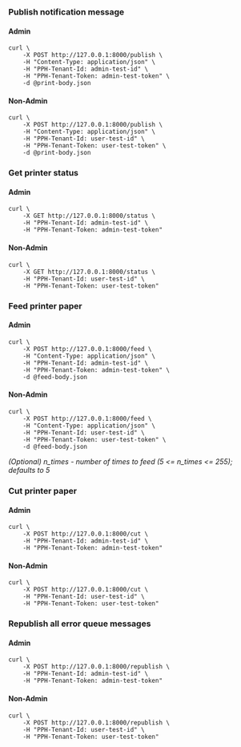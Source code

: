 ### Publish notification message

#### Admin

```shell
curl \
    -X POST http://127.0.0.1:8000/publish \
    -H "Content-Type: application/json" \
    -H "PPH-Tenant-Id: admin-test-id" \
    -H "PPH-Tenant-Token: admin-test-token" \
    -d @print-body.json
```

#### Non-Admin

```shell
curl \
    -X POST http://127.0.0.1:8000/publish \
    -H "Content-Type: application/json" \
    -H "PPH-Tenant-Id: user-test-id" \
    -H "PPH-Tenant-Token: user-test-token" \
    -d @print-body.json
```


### Get printer status

#### Admin

```shell
curl \
    -X GET http://127.0.0.1:8000/status \
    -H "PPH-Tenant-Id: admin-test-id" \
    -H "PPH-Tenant-Token: admin-test-token"
```

#### Non-Admin

```shell
curl \
    -X GET http://127.0.0.1:8000/status \
    -H "PPH-Tenant-Id: user-test-id" \
    -H "PPH-Tenant-Token: user-test-token"
```


### Feed printer paper

#### Admin

```shell
curl \
    -X POST http://127.0.0.1:8000/feed \
    -H "Content-Type: application/json" \
    -H "PPH-Tenant-Id: admin-test-id" \
    -H "PPH-Tenant-Token: admin-test-token" \
    -d @feed-body.json
```

#### Non-Admin

```shell
curl \
    -X POST http://127.0.0.1:8000/feed \
    -H "Content-Type: application/json" \
    -H "PPH-Tenant-Id: user-test-id" \
    -H "PPH-Tenant-Token: user-test-token" \
    -d @feed-body.json
```

_(Optional) n_times - number of times to feed (5 <= n_times <= 255); defaults to 5_


### Cut printer paper

#### Admin

```shell
curl \
    -X POST http://127.0.0.1:8000/cut \
    -H "PPH-Tenant-Id: admin-test-id" \
    -H "PPH-Tenant-Token: admin-test-token"
```

#### Non-Admin

```shell
curl \
    -X POST http://127.0.0.1:8000/cut \
    -H "PPH-Tenant-Id: user-test-id" \
    -H "PPH-Tenant-Token: user-test-token"
```


### Republish all error queue messages

#### Admin

```shell
curl \
    -X POST http://127.0.0.1:8000/republish \
    -H "PPH-Tenant-Id: admin-test-id" \
    -H "PPH-Tenant-Token: admin-test-token"
```

#### Non-Admin

```shell
curl \
    -X POST http://127.0.0.1:8000/republish \
    -H "PPH-Tenant-Id: user-test-id" \
    -H "PPH-Tenant-Token: user-test-token"
```
